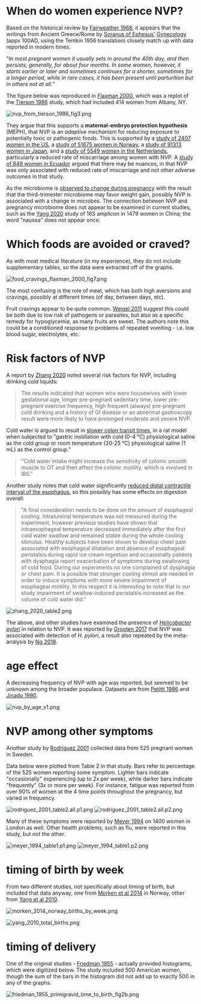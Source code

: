 # When do women experience NVP? #
Based on the historical review by [Fairweather 1968](https://doi.org/10.1016/0002-9378(68)90445-6), it appears that the writings from Ancient Greece/Rome by [Soranus of Ephesus'](https://en.wikipedia.org/wiki/Soranus_of_Ephesus) [Gynecology](https://archive.org/details/in.ernet.dli.2015.547535/mode/2up) (appx 100AD, using the Temkin 1956 translation) closely match up with data reported in modern times.

"*In most pregnant women it usually sets in around the 40th day, and then persists, generally, for about four months. In some women, however, it starts earlier or later and sometimes continues for a shorter, sometimes for a longer period, while in rare cases, it has been present until parturition but in others not at all.*"

The figure below was reproduced in [Flaxman 2000](http://www.jstor.org/stable/10.2307/2664252), which was a replot of the [Tierson 1986](https://doi.org/10.1016/0002-9378(86)90337-6) study, which had included 414 women from Albany, NY.

![nvp_from_tierson_1986_fig3.png](https://github.com/wrf/misc-analyses/blob/master/nausea_pregnancy/images/nvp_from_tierson_1986_fig3.png)

They argue that this supports a **maternal-embryo protection hypothesis** (MEPH), that NVP is an *adaptive mechanism* for reducing exposure to potentially toxic or pathogenic foods. This is supported by a [study of 2407 women in the US](https://www.ncbi.nlm.nih.gov/pmc/articles/PMC3140259/), a [study of 51675 women in Norway](https://www.ncbi.nlm.nih.gov/pmc/articles/PMC4477493/), a [study of 91313 women in Japan](https://www.ncbi.nlm.nih.gov/pmc/articles/PMC8917715/), and a [study of 5549 women in the Netherlands](https://www.ncbi.nlm.nih.gov/pmc/articles/PMC5426529/), particularly a reduced rate of miscarriage among women with NVP. A [study of 849 women in Ecuador](https://doi.org/10.1515/JPM.2006.021) argued that there may be nuances, in that NVP was only associated with reduced rate of miscarriage and not other adverse outcomes in that study.

As the microbiome is [observed to change during pregnancy](https://doi.org/10.1016/j.cell.2012.07.008) with the result that the third-trimester microbiome may favor weight gain, possibly NVP is associated with a change in microbes. The connection between NVP and pregnancy microbiome does not appear to be examined in current studies, such as the [Yang 2020](https://doi.org/10.1038/s41522-020-00142-y) study of 16S amplicon in 1479 women in China; the word "nausea" does not appear once.

# Which foods are avoided or craved? #
As with most medical literature (in my experience), they do not include supplementary tables, so the data were extracted off of the graphs.

![food_cravings_flaxman_2000_fig7.png](https://github.com/wrf/misc-analyses/blob/master/nausea_pregnancy/images/food_cravings_flaxman_2000_fig7.png)

The most confusing is the role of meat, which has both high aversions and cravings, possibly at different times (of day, between days, etc).

Fruit cravings appear to be quite common. [Weigel 2011](https://doi.org/10.1080/03670244.2011.568906) suggest this could be both due to low risk of pathogens or parasites, but also as a specific remedy for hypoglycemia, as many fruits are sweet. The authors note this could be a conditioned response to problems of repeated vomiting - i.e. low blood sugar, electrolytes, etc.

# Risk factors of NVP #
A report by [Zhang 2020](https://www.ncbi.nlm.nih.gov/pmc/articles/PMC7682611/) noted several risk factors for NVP, including drinking cold liquids:

> The results indicated that women who were housewives with lower gestational age, longer pre-pregnant sedentary time, lower pre-pregnant exercise frequency, high frequent (always) pre-pregnant cold drinking and a history of GI disease or an abnormal gastroscopy result were more likely to have prolonged moderate and severe NVP.

Cold water is argued to result in [slower colon transit times](https://www.ncbi.nlm.nih.gov/pmc/articles/PMC4138467/), in a rat model when subjected to "gastric instillation with cold (0-4 °C) physiological saline as the cold group or room temperature (20-25 °C) physiological saline (1 mL) as the control group."

> "Cold water intake might increase the sensitivity of colonic smooth muscle to OT and then affect the colonic motility, which is involved in IBS."

Another study notes that cold water significantly [reduced distal contractile interval of the esophagus](https://www.ncbi.nlm.nih.gov/pmc/articles/PMC3895613/), so this possibly has some effects on digestion overall:

> "A final consideration needs to be done on the amount of esophageal cooling. Intraluminal temperature was not measured during the experiment, however previous studies have shown that intraesophageal temperature decreased immediately after the first cold water swallow and remained stable during the whole cooling stimulus. Healthy subjects have been shown to develop chest pain associated with esophageal dilatation and absence of esophageal peristalsis during rapid ice cream ingestion and occasionally patients with dysphagia report exacerbation of symptoms during swallowing of cold food. During our experiments no one complained of dysphagia or chest pain. It is possible that stronger cooling stimuli are needed in order to induce symptoms with more severe impairment of esophageal motility. In this respect it is interesting to note that in our study impairment of swallow-induced peristalsis increased as the volume of cold water did."

![zhang_2020_table2.png](https://github.com/wrf/misc-analyses/blob/master/nausea_pregnancy/images/zhang_2020_table2.png)

The above, and other studies have examined the presence of [*Helicobacter pylori*](https://en.wikipedia.org/wiki/Helicobacter_pylori) in relation to NVP. It was reported by [Grooten 2017](https://www.ncbi.nlm.nih.gov/pmc/articles/PMC5426529/) that NVP was associated with detection of *H. pylori*, a result also repeated by the meta-analysis by [Ng 2018](https://pubmed.ncbi.nlm.nih.gov/29178407/).

# age effect #
A decreasing frequency of NVP with age was reported, but seemed to be unknown among the broader populace. Datasets are from [Petitti 1986](https://doi.org/10.1111/j.1523-536x.1986.tb01052.x) and [Jinadu 1990](https://doi.org/10.1177/002076409003600202).

![nvp_by_age_v1.png](https://github.com/wrf/misc-analyses/blob/master/nausea_pregnancy/images/nvp_by_age_v1.png)


# NVP among other symptoms #
Another study by [Rodriguez 2001](https://obgyn.onlinelibrary.wiley.com/doi/10.1034/j.1600-0412.2001.080003213.x) collected data from 525 pregnant women in Sweden. 

Data below were plotted from Table 2 in that study. Bars refer to percentage of the 525 women reporting some symptom. Lighter bars indicate "occasionally" experiencing (up to 2x per week), while darker bars indicate "frequently" (3x or more per week). For instance, fatigue was reported from over 90% of women at the 4 time points throughout the pregnancy, but varied in frequency.

![rodriguez_2001_table2.all.p1.png](https://github.com/wrf/misc-analyses/blob/master/nausea_pregnancy/images/rodriguez_2001_table2.all.p1.png)
![rodriguez_2001_table2.all.p2.png](https://github.com/wrf/misc-analyses/blob/master/nausea_pregnancy/images/rodriguez_2001_table2.all.p2.png)

Many of these symptoms were reported by [Meyer 1994](https://doi.org/10.1111/j.1365-3016.1994.tb00445.x) on 1400 women in London as well. Other health problems, such as flu, were reported in this study, but not the other.

![meyer_1994_table1.p1.png](https://github.com/wrf/misc-analyses/blob/master/nausea_pregnancy/images/meyer_1994_table1.p1.png)
![meyer_1994_table1.p2.png](https://github.com/wrf/misc-analyses/blob/master/nausea_pregnancy/images/meyer_1994_table1.p2.png)

# timing of birth by week #
From two different studies, not specifically about timing of birth, but included that data anyway, one from [Morken et al 2014](https://pmc.ncbi.nlm.nih.gov/articles/PMC4037279/) in Norway, other from [Yang et al 2010](https://pmc.ncbi.nlm.nih.gov/articles/PMC3435092/).

![morken_2014_norway_births_by_week.png](https://github.com/wrf/misc-analyses/blob/master/nausea_pregnancy/images/morken_2014_norway_births_by_week.png)

![yang_2010_total_births.png](https://github.com/wrf/misc-analyses/blob/master/nausea_pregnancy/images/yang_2010_total_births.png)

# timing of delivery #
One of the original studies - [Friedman 1955](https://pubmed.ncbi.nlm.nih.gov/13272981/) - actually provided histograms, which were digitized below. The study included 500 American women, though the sum of the bars in the histogram did not add up to exactly 500 in any of the graphs.

![friedman_1955_primigravid_time_to_birth_fig2b.png](https://github.com/wrf/misc-analyses/blob/master/nausea_pregnancy/images/friedman_1955_primigravid_time_to_birth_fig2b.png)


